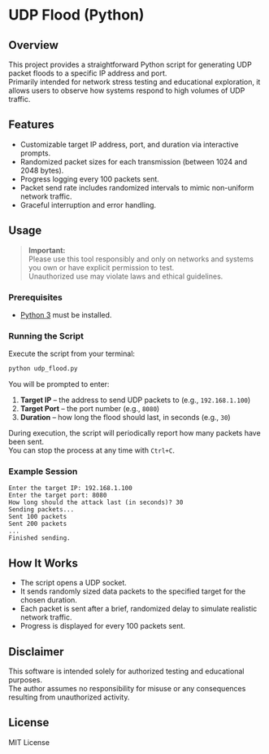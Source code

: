 # UDP Flood (Python)

## Overview

This project provides a straightforward Python script for generating UDP packet floods to a specific IP address and port.  
Primarily intended for network stress testing and educational exploration, it allows users to observe how systems respond to high volumes of UDP traffic.

## Features

- Customizable target IP address, port, and duration via interactive prompts.
- Randomized packet sizes for each transmission (between 1024 and 2048 bytes).
- Progress logging every 100 packets sent.
- Packet send rate includes randomized intervals to mimic non-uniform network traffic.
- Graceful interruption and error handling.

## Usage

> **Important:**  
> Please use this tool responsibly and only on networks and systems you own or have explicit permission to test.  
> Unauthorized use may violate laws and ethical guidelines.

### Prerequisites

- [Python 3](https://www.python.org/downloads/) must be installed.

### Running the Script

Execute the script from your terminal:

```bash
python udp_flood.py
```

You will be prompted to enter:

1. **Target IP** – the address to send UDP packets to (e.g., `192.168.1.100`)
2. **Target Port** – the port number (e.g., `8080`)
3. **Duration** – how long the flood should last, in seconds (e.g., `30`)

During execution, the script will periodically report how many packets have been sent.  
You can stop the process at any time with `Ctrl+C`.

### Example Session

```
Enter the target IP: 192.168.1.100
Enter the target port: 8080
How long should the attack last (in seconds)? 30
Sending packets...
Sent 100 packets
Sent 200 packets
...
Finished sending.
```

## How It Works

- The script opens a UDP socket.
- It sends randomly sized data packets to the specified target for the chosen duration.
- Each packet is sent after a brief, randomized delay to simulate realistic network traffic.
- Progress is displayed for every 100 packets sent.

## Disclaimer

This software is intended solely for authorized testing and educational purposes.  
The author assumes no responsibility for misuse or any consequences resulting from unauthorized activity.

## License

MIT License
